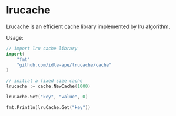 # lrucache
Lrucache is an efficient cache library implemented by lru algorithm.

Usage:

```go
// import lru cache library
import(
    "fmt"
    "github.com/idle-ape/lrucache/cache"
)

// initial a fixed size cache
lrucache := cache.NewCache(1000)

lruCache.Set("key", "value", 0)

fmt.Println(lruCache.Get("key"))
```

